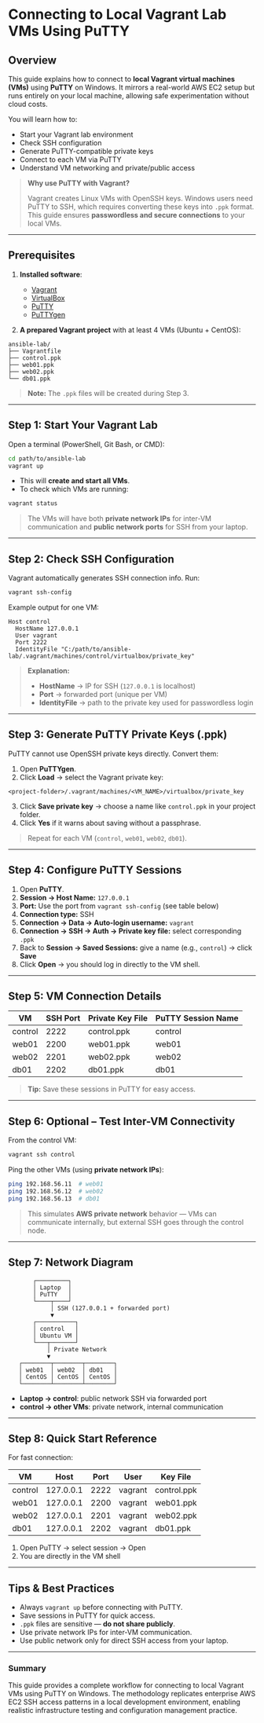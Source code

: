 # Connecting to Local Vagrant Lab VMs Using PuTTY

## Overview

This guide explains how to connect to **local Vagrant virtual machines (VMs)** using **PuTTY** on Windows. It mirrors a real-world AWS EC2 setup but runs entirely on your local machine, allowing safe experimentation without cloud costs.

You will learn how to:

* Start your Vagrant lab environment
* Check SSH configuration
* Generate PuTTY-compatible private keys
* Connect to each VM via PuTTY
* Understand VM networking and private/public access

> **Why use PuTTY with Vagrant?**  
>
> Vagrant creates Linux VMs with OpenSSH keys. Windows users need PuTTY to SSH, which requires converting these keys into `.ppk` format. This guide ensures **passwordless and secure connections** to your local VMs.

---

## Prerequisites

1. **Installed software**:

   * [Vagrant](https://www.vagrantup.com/downloads)
   * [VirtualBox](https://www.virtualbox.org/wiki/Downloads)
   * [PuTTY](https://www.putty.org/)
   * [PuTTYgen](https://www.chiark.greenend.org.uk/~sgtatham/putty/latest.html)

2. **A prepared Vagrant project** with at least 4 VMs (Ubuntu + CentOS):

```
ansible-lab/
├── Vagrantfile
├── control.ppk
├── web01.ppk
├── web02.ppk
└── db01.ppk
```

> **Note:** The `.ppk` files will be created during Step 3.

---

## Step 1: Start Your Vagrant Lab

Open a terminal (PowerShell, Git Bash, or CMD):

```bash
cd path/to/ansible-lab
vagrant up
```

* This will **create and start all VMs**.
* To check which VMs are running:

```bash
vagrant status
```

> The VMs will have both **private network IPs** for inter-VM communication and **public network ports** for SSH from your laptop.

---

## Step 2: Check SSH Configuration

Vagrant automatically generates SSH connection info. Run:

```bash
vagrant ssh-config
```

Example output for one VM:

```
Host control
  HostName 127.0.0.1
  User vagrant
  Port 2222
  IdentityFile "C:/path/to/ansible-lab/.vagrant/machines/control/virtualbox/private_key"
```

> **Explanation:**
>
> * **HostName** → IP for SSH (`127.0.0.1` is localhost)
> * **Port** → forwarded port (unique per VM)
> * **IdentityFile** → path to the private key used for passwordless login

---

## Step 3: Generate PuTTY Private Keys (.ppk)

PuTTY cannot use OpenSSH private keys directly. Convert them:

1. Open **PuTTYgen**.
2. Click **Load** → select the Vagrant private key:

```
<project-folder>/.vagrant/machines/<VM_NAME>/virtualbox/private_key
```

3. Click **Save private key** → choose a name like `control.ppk` in your project folder.
4. Click **Yes** if it warns about saving without a passphrase.

> Repeat for each VM (`control`, `web01`, `web02`, `db01`).

---

## Step 4: Configure PuTTY Sessions

1. Open **PuTTY**.
2. **Session → Host Name:** `127.0.0.1`
3. **Port:** Use the port from `vagrant ssh-config` (see table below)
4. **Connection type:** SSH
5. **Connection → Data → Auto-login username:** `vagrant`
6. **Connection → SSH → Auth → Private key file:** select corresponding `.ppk`
7. Back to **Session → Saved Sessions:** give a name (e.g., `control`) → click **Save**
8. Click **Open** → you should log in directly to the VM shell.

---

## Step 5: VM Connection Details

| VM      | SSH Port | Private Key File | PuTTY Session Name |
| ------- | -------- | ---------------- | ------------------ |
| control | 2222     | control.ppk      | control            |
| web01   | 2200     | web01.ppk        | web01              |
| web02   | 2201     | web02.ppk        | web02              |
| db01    | 2202     | db01.ppk         | db01               |

> **Tip:** Save these sessions in PuTTY for easy access.

---

## Step 6: Optional – Test Inter-VM Connectivity

From the control VM:

```bash
vagrant ssh control
```

Ping the other VMs (using **private network IPs**):

```bash
ping 192.168.56.11  # web01
ping 192.168.56.12  # web02
ping 192.168.56.13  # db01
```

> This simulates **AWS private network** behavior — VMs can communicate internally, but external SSH goes through the control node.

---

## Step 7: Network Diagram

```
       ┌─────────┐
       │ Laptop  │
       │ PuTTY   │
       └────┬────┘
            │ SSH (127.0.0.1 + forwarded port)
            ▼
       ┌───────────┐
       │ control   │
       │ Ubuntu VM │
       └───┬───────┘
           │ Private Network
           ▼
   ┌────────┬────────┬────────┐
   │ web01  │ web02  │ db01   │
   │ CentOS │ CentOS │ CentOS │
   └────────┴────────┴────────┘
```

* **Laptop → control**: public network SSH via forwarded port
* **control → other VMs**: private network, internal communication

---

## Step 8: Quick Start Reference

For fast connection:

| VM      | Host      | Port | User    | Key File    |
| ------- | --------- | ---- | ------- | ----------- |
| control | 127.0.0.1 | 2222 | vagrant | control.ppk |
| web01   | 127.0.0.1 | 2200 | vagrant | web01.ppk   |
| web02   | 127.0.0.1 | 2201 | vagrant | web02.ppk   |
| db01    | 127.0.0.1 | 2202 | vagrant | db01.ppk    |

1. Open PuTTY → select session → Open
2. You are directly in the VM shell

---

## Tips & Best Practices

* Always `vagrant up` before connecting with PuTTY.
* Save sessions in PuTTY for quick access.
* `.ppk` files are sensitive — **do not share publicly**.
* Use private network IPs for inter-VM communication.
* Use public network only for direct SSH access from your laptop.

---

### Summary

This guide provides a complete workflow for connecting to local Vagrant VMs using PuTTY on Windows. The methodology replicates enterprise AWS EC2 SSH access patterns in a local development environment, enabling realistic infrastructure testing and configuration management practice.
